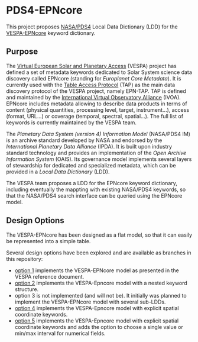 # PDS4-EPNcore

This project proposes [NASA/PDS4](https://pds.jpl.nasa.gov/datastandards/about/) Local Data Dictionary (LDD) for the [VESPA-EPNcore](https://voparis-wiki.obspm.fr/display/VES/EPN-TAP+v2+parameter+description) keyword dictionary. 

## Purpose
The [Virtual European Solar and Planetary Access](https://europlanet-vespa.eu) (VESPA) project has defined a set of metadata keywords dedicated to Solar System science data discovery called EPNcore (standing for _Europlanet Core Metadata_). It is currently used with the [Table Access Protocol](http://www.ivoa.net/documents/TAP/) (TAP) as the main data discovery protocol of the VESPA project, namely EPN-TAP. TAP is defined and maintained by the [International Virtual Observatory Alliance](http://ivoa.net) (IVOA). EPNcore includes metadata allowing to describe data products in terms of content (physical quantities, processing level, target, instrument...), access (format, URL...) or coverage (temporal, spectral, spatial...). The full list of keywords is currently maintained by the VESPA team. 

The _Planetary Data System (version 4) Information Model_ (NASA/PDS4 IM) is an archive standard developed by NASA and endorsed by the _International Planetary Data Alliance_ (IPDA). It is built upon industry standard technology and provides an implementation of the _Open Archive Information System_ (OAIS). Its governance model implements several layers of stewardship for dedicated and specialized metadata, which can be provided in a _Local Data Dictionary_ (LDD). 

The VESPA team proposes a LDD for the EPNcore keyword dictionary, including eventually the mappting with existing NASA/PDS4 keywords, so that the NASA/PDS4 search interface can be queried using the EPNcore model. 

## Design Options
The VESPA-EPNcore has been designed as a flat model, so that it can easily be represented into a simple table.  

Several design options have been explored and are available as branches in this repository:
* [option 1](/epn-vespa/PDS4-EPNcore/tree/option1) implements the VESPA-EPNcore model as presented in the VESPA reference document. 
* [option 2](/epn-vespa/PDS4-EPNcore/tree/option2) implements the VESPA-Epncore model with a nested keyword structure. 
* option 3 is not implemented (and will not be). It initially was planned to implement the VESPA-EPNcore model with several sub-LDDs.
* [option 4](/epn-vespa/PDS4-EPNcore/tree/option4) implements the VESPA-Epncore model with explicit spatial coordinate keywords.
* [option 5](/epn-vespa/PDS4-EPNcore/tree/option5) implements the VESPA-Epncore model with explicit spatial coordinate keywords and adds the option to choose a single value or min/max interval for numerical fields.


